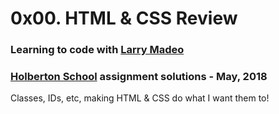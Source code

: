 # 0x00. HTML & CSS Review

### Learning to code with [Larry Madeo](https://twitter.com/larmalade)

### [Holberton School](https://www.holbertonschool.com) assignment solutions - May, 2018

Classes, IDs, etc, making HTML & CSS do what I want them to!
